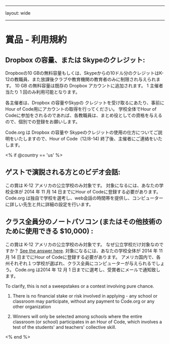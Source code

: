 * * *

layout: wide

* * *

# 賞品 - 利用規約

## Dropbox の容量、または Skypeのクレジット:

Dropboxの10 GBの無料容量もしくは、Skypeからの10ドル分のクレジットはK-12の教職員、また放課後クラブや教育機関の教育者のみに制限され与えられます。 10 GB の無料容量は既存の Dropbox アカウントに追加されます。 1 主催者当たり 1 回のみ利用可能となります。

各主催者は、Dropbox の容量やSkypの クレジットを受け取るにあたり、事前にHour of Code用にアカウントの取得を行ってください。 学校全体でHour of Codeに参加をされるのであれば、各教職員は、まとめ役としての資格を与えるので、個別での登録をお願いします。

Code.org は Dropbox の容量や Skypeのクレジットの使用の仕方についてご説明をいたしますので、Hour of Code（12/8-14) 終了後、主催者にご連絡をいたします。

<% if @country == 'us' %>

## ゲストで演説される方とのビデオ会話:

この賞は K-12 アメリカの公立学校のみ対象です。 対象になるには、あなたの学校全体が 2014 年 11 月 14 日までにHour of Codeに登録する必要があります。 Code.org は独自で学校を選考し、web会話の時間帯を提供し、コンピューターに詳しい先生と共に詳細の設定を行います。

## クラス全員分のノートパソコン (またはその他技術のために使用できる $10,000) :

この賞は K-12 アメリカの公立学校のみ対象です。 なぜ公立学校だけ対象なのですか？ [See the answer here](http://www.hourofcode.com/#faq). 対象になるには、あなたの学校全体が 2014 年 11 月 14 日までにHour of Codeに登録する必要があります。 アメリカ国内で、各州それぞれ１つ学校が選ばれ、クラス全員にコンピューターが与えられるでしょう。 Code.org は2014 年 12 月 1 日までに選考し、受賞者にメールで通知致します。

To clarify, this is not a sweepstakes or a contest involving pure chance.

1) There is no financial stake or risk involved in applying - any school or classroom may participate, without any payment to Code.org or any other organization

2) Winners will only be selected among schools where the entire classroom (or school) participates in an Hour of Code, which involves a test of the students' and teachers' collective skill.

<% end %>